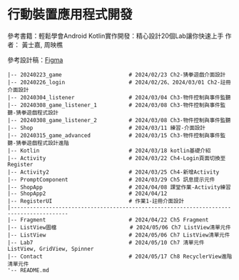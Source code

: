 # 行動裝置應用程式開發
參考書籍：輕鬆學會Android Kotlin實作開發：精心設計20個Lab讓你快速上手 作者： 黃士嘉, 周映樵

參考設計稿：[Figma](https://www.figma.com/file/pq9GIW2SX3DaRuOhc56Ywf/%E8%A1%8C%E5%8B%95%E8%A3%9D%E7%BD%AE%E6%87%89%E7%94%A8%E7%A8%8B%E5%BC%8F%E9%96%8B%E7%99%BC%E8%AA%B2%E7%A8%8B?type=design&node-id=0-1&mode=design)
```
|-- 20240223_game                     # 2024/02/23 Ch2-猜拳遊戲介面設計
|-- 20240226_login                    # 2024/02/26、2024/03/01 Ch2-註冊介面設計
|-- 20240304_listener                 # 2024/03/04 Ch3-物件控制與事件監聽
|-- 20240308_game_listener_1          # 2024/03/08 Ch3-物件控制與事件監聽-猜拳遊戲程式設計
|-- 20240308_game_listener_2          # 2024/03/08 Ch3-物件控制與事件監聽
|-- Shop                              # 2024/03/11 練習-介面設計
|-- 20240315_game_advanced            # 2024/03/15 Ch3-物件控制與事件監聽-猜拳遊戲程式設計進階
|-- Kotlin                            # 2024/03/18 kotlin基礎介紹
|-- Activity                          # 2024/03/22 Ch4-Login頁面切換至Register
|-- Activity2                         # 2024/03/25 Ch4-新增Activity
|-- PromptComponent                   # 2024/03/29 Ch5 訊息提示元件
|-- ShopApp                           # 2024/04/08 課堂作業-Activity練習
|-- ShopApp2                          # 2024/04/12
|-- RegisterUI                        # 作業1-註冊介面設計
|----------------------------------------------------------------------------------------
|-- Fragment                          # 2024/04/22 Ch5 Fragment
|-- ListView圖檔                       # 2024/05/06 Ch7 ListView清單元件
|-- ListView                          # 2024/05/06 Ch7 ListView清單元件
|-- Lab7                              # 2024/05/10 Ch7 清單元件 ListView, GridView, Spinner
|-- Contact                           # 2024/05/17 Ch8 RecyclerView進階清單元件
'-- README.md
```
